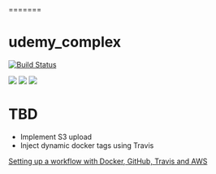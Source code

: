 =======

# udemy_complex

[![Build Status](https://travis-ci.org/levmichael3/udemy_complex.svg?branch=master)](https://travis-ci.org/levmichael3/udemy_complex)

[![](https://api.gh-polls.com/poll/01D4SM0V98AG1FTGHEMGWNKGAS/Option%20A)](https://api.gh-polls.com/poll/01D4SM0V98AG1FTGHEMGWNKGAS/Option%20A/vote)
[![](https://api.gh-polls.com/poll/01D4SM0V98AG1FTGHEMGWNKGAS/Option%20B)](https://api.gh-polls.com/poll/01D4SM0V98AG1FTGHEMGWNKGAS/Option%20B/vote)
[![](https://api.gh-polls.com/poll/01D4SM0V98AG1FTGHEMGWNKGAS/Option%20C)](https://api.gh-polls.com/poll/01D4SM0V98AG1FTGHEMGWNKGAS/Option%20C/vote)

# TBD

- Implement S3 upload
- Inject dynamic docker tags using Travis

[Setting up a workflow with Docker, GitHub, Travis and AWS](https://medium.com/@mlbors/setting-up-a-workflow-with-docker-github-travis-and-aws-b0963686cc3c)
